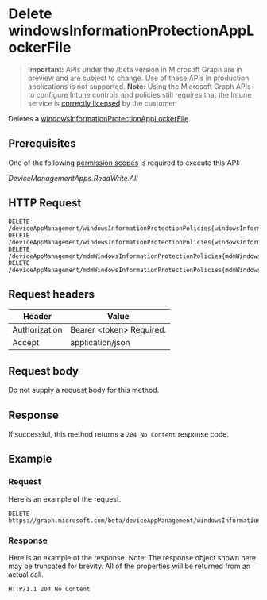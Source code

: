 ﻿# Delete windowsInformationProtectionAppLockerFile

> **Important:** APIs under the /beta version in Microsoft Graph are in preview and are subject to change. Use of these APIs in production applications is not supported.
> **Note:** Using the Microsoft Graph APIs to configure Intune controls and policies still requires that the Intune service is [correctly licensed](https://go.microsoft.com/fwlink/?linkid=839381) by the customer.

Deletes a [windowsInformationProtectionAppLockerFile](../resources/intune_mam_windowsinformationprotectionapplockerfile.md).
## Prerequisites
One of the following [permission scopes](https://developer.microsoft.com/en-us/graph/docs/authorization/permission_scopes) is required to execute this API:

*DeviceManagementApps.ReadWrite.All*
## HTTP Request
<!-- {
  "blockType": "ignored"
}
-->
```http
DELETE /deviceAppManagement/windowsInformationProtectionPolicies{windowsInformationProtectionPolicyId}/exemptAppLockerFiles{windowsInformationProtectionAppLockerFileId}
DELETE /deviceAppManagement/windowsInformationProtectionPolicies{windowsInformationProtectionPolicyId}/allowedAppLockerFiles{windowsInformationProtectionAppLockerFileId}
DELETE /deviceAppManagement/mdmWindowsInformationProtectionPolicies{mdmWindowsInformationProtectionPolicyId}/exemptAppLockerFiles{windowsInformationProtectionAppLockerFileId}
DELETE /deviceAppManagement/mdmWindowsInformationProtectionPolicies{mdmWindowsInformationProtectionPolicyId}/allowedAppLockerFiles{windowsInformationProtectionAppLockerFileId}
```

## Request headers
|Header|Value|
|---|---|
|Authorization|Bearer &lt;token&gt; Required.|
|Accept|application/json|

## Request body
Do not supply a request body for this method.

## Response
If successful, this method returns a `204 No Content` response code.

## Example
### Request
Here is an example of the request.
```http
DELETE https://graph.microsoft.com/beta/deviceAppManagement/windowsInformationProtectionPolicies{windowsInformationProtectionPolicyId}/exemptAppLockerFiles{windowsInformationProtectionAppLockerFileId}
```

### Response
Here is an example of the response. Note: The response object shown here may be truncated for brevity. All of the properties will be returned from an actual call.
```http
HTTP/1.1 204 No Content
```



